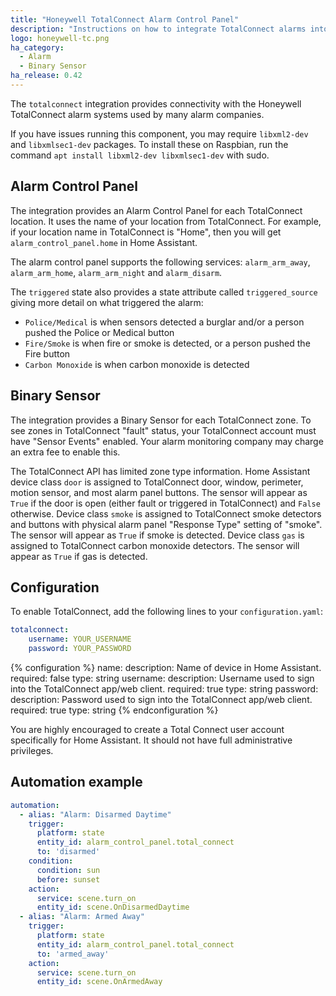 ```yaml
---
title: "Honeywell TotalConnect Alarm Control Panel"
description: "Instructions on how to integrate TotalConnect alarms into Home Assistant."
logo: honeywell-tc.png
ha_category:
  - Alarm
  - Binary Sensor
ha_release: 0.42
---
```


The `totalconnect` integration provides connectivity with the Honeywell TotalConnect alarm systems used by many alarm companies.  

If you have issues running this component, you may require `libxml2-dev` and `libxmlsec1-dev` packages. To install these on Raspbian, run the command `apt install libxml2-dev libxmlsec1-dev` with sudo.

## Alarm Control Panel

The integration provides an Alarm Control Panel for each TotalConnect location.  It uses the name of your location from TotalConnect.  For example, if your location name in TotalConnect is "Home", then you will get `alarm_control_panel.home` in Home Assistant.

The alarm control panel supports the following services: `alarm_arm_away`, `alarm_arm_home`, `alarm_arm_night` and `alarm_disarm`.

The `triggered` state also provides a state attribute called `triggered_source` giving more detail on what triggered the alarm:
- `Police/Medical` is when sensors detected a burglar and/or a person pushed the Police or Medical button
- `Fire/Smoke` is when fire or smoke is detected, or a person pushed the Fire button
- `Carbon Monoxide` is when carbon monoxide is detected

## Binary Sensor

The integration provides a Binary Sensor for each TotalConnect zone.  To see zones in TotalConnect "fault" status, your TotalConnect account must have "Sensor Events" enabled.  Your alarm monitoring company may charge an extra fee to enable this.

The TotalConnect API has limited zone type information.  Home Assistant device class `door` is assigned to TotalConnect door, window, perimeter, motion sensor, and most alarm panel buttons.  The sensor will appear as `True` if the door is open (either fault or triggered in TotalConnect) and `False` otherwise. Device class `smoke` is assigned to TotalConnect smoke detectors and buttons with physical alarm panel "Response Type" setting of "smoke".  The sensor will appear as `True` if smoke is detected.  Device class `gas` is assigned to TotalConnect carbon monoxide detectors.  The sensor will appear as `True` if gas is detected.

## Configuration

To enable TotalConnect, add the following lines to your `configuration.yaml`:

```yaml
totalconnect:
    username: YOUR_USERNAME
    password: YOUR_PASSWORD
```

{% configuration %}
name:
  description: Name of device in Home Assistant.
  required: false
  type: string
username:
  description: Username used to sign into the TotalConnect app/web client.
  required: true
  type: string
password:
  description: Password used to sign into the TotalConnect app/web client.
  required: true
  type: string
{% endconfiguration %}

You are highly encouraged to create a Total Connect user account specifically for Home Assistant. It should not have full administrative privileges.

## Automation example

```yaml
automation:
  - alias: "Alarm: Disarmed Daytime"
    trigger:
      platform: state
      entity_id: alarm_control_panel.total_connect
      to: 'disarmed'
    condition:
      condition: sun
      before: sunset
    action:
      service: scene.turn_on
      entity_id: scene.OnDisarmedDaytime
  - alias: "Alarm: Armed Away"
    trigger:
      platform: state
      entity_id: alarm_control_panel.total_connect
      to: 'armed_away'
    action:
      service: scene.turn_on
      entity_id: scene.OnArmedAway
```
